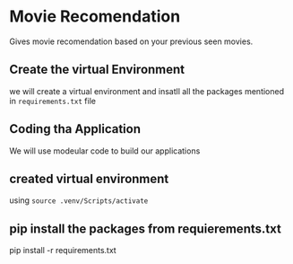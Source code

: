 # Movie Recomendation
Gives movie recomendation based on your previous seen movies.

## Create the virtual Environment
we will create a virtual environment and insatll all the packages mentioned in ``requirements.txt`` file

## Coding tha Application
We will use modeular code to build our applications

## created virtual environment
 using ``source .venv/Scripts/activate``

## pip install the packages from requierements.txt
pip install -r requirements.txt
